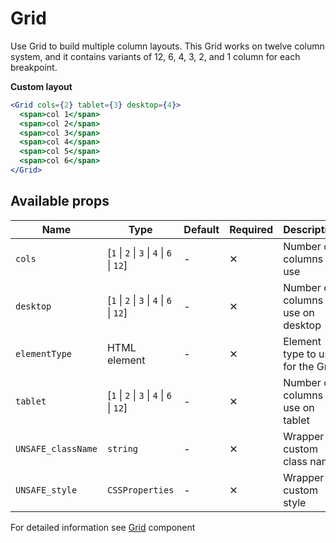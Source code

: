 # Grid

Use Grid to build multiple column layouts. This Grid works on twelve column system, and it contains variants of 12, 6, 4, 3, 2, and 1 column for each breakpoint.

**Custom layout**

```jsx
<Grid cols={2} tablet={3} desktop={4}>
  <span>col 1</span>
  <span>col 2</span>
  <span>col 3</span>
  <span>col 4</span>
  <span>col 5</span>
  <span>col 6</span>
</Grid>
```

## Available props

| Name               | Type                                      | Default | Required | Description                         |
| ------------------ | ----------------------------------------- | ------- | -------- | ----------------------------------- |
| `cols`             | [`1` \| `2` \| `3` \| `4` \| `6` \| `12`] | -       | ✕        | Number of columns to use            |
| `desktop`          | [`1` \| `2` \| `3` \| `4` \| `6` \| `12`] | -       | ✕        | Number of columns to use on desktop |
| `elementType`      | HTML element                              | -       | ✕        | Element type to use for the Grid    |
| `tablet`           | [`1` \| `2` \| `3` \| `4` \| `6` \| `12`] | -       | ✕        | Number of columns to use on tablet  |
| `UNSAFE_className` | `string`                                  | -       | ✕        | Wrapper custom class name           |
| `UNSAFE_style`     | `CSSProperties`                           | -       | ✕        | Wrapper custom style                |

For detailed information see [Grid](https://github.com/lmc-eu/spirit-design-system/blob/main/packages/web/src/scss/components/Grid/README.md) component
